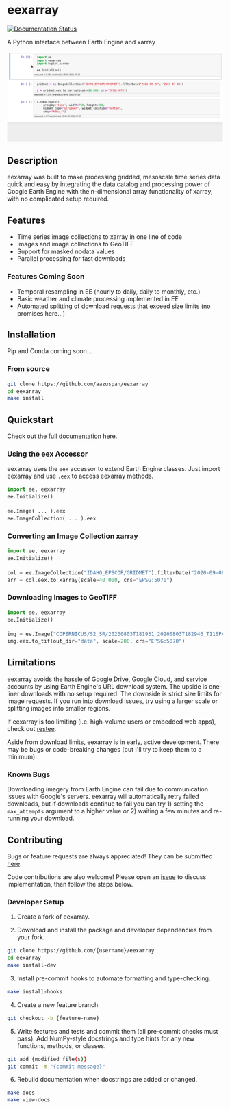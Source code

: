 # eexarray
[![Documentation Status](https://readthedocs.org/projects/eexarray/badge/?version=latest&style=flat)](https://eexarray.readthedocs.io/en/latest/?badge=latest)


A Python interface between Earth Engine and xarray

![demo](docs/_static/demo_001.gif)

## Description
eexarray was built to make processing gridded, mesoscale time series data quick and easy by integrating the data catalog and processing power of Google Earth Engine with the n-dimensional array functionality of xarray, with no complicated setup required.

## Features
- Time series image collections to xarray in one line of code
- Images and image collections to GeoTIFF
- Support for masked nodata values
- Parallel processing for fast downloads

### Features Coming Soon
- Temporal resampling in EE (hourly to daily, daily to monthly, etc.)
- Basic weather and climate processing implemented in EE
- Automated splitting of download requests that exceed size limits (no promises here...)

## Installation

Pip and Conda coming soon...

### From source
```bash
git clone https://github.com/aazuspan/eexarray
cd eexarray
make install
```

## Quickstart

Check out the [full documentation](https://eexarray.readthedocs.io/en/latest/) here.

### Using the eex Accessor

eexarray uses the `eex` accessor to extend Earth Engine classes. Just import eexarray and use `.eex` to access eexarray methods.

```python
import ee, eexarray
ee.Initialize()

ee.Image( ... ).eex
ee.ImageCollection( ... ).eex
```

### Converting an Image Collection xarray

```python
import ee, eexarray
ee.Initialize()

col = ee.ImageCollection("IDAHO_EPSCOR/GRIDMET").filterDate("2020-09-08", "2020-09-15")
arr = col.eex.to_xarray(scale=40_000, crs="EPSG:5070")
```

### Downloading Images to GeoTIFF
```python
import ee, eexarray
ee.Initialize()

img = ee.Image("COPERNICUS/S2_SR/20200803T181931_20200803T182946_T11SPA")
img.eex.to_tif(out_dir="data", scale=200, crs="EPSG:5070")
```

## Limitations
eexarray avoids the hassle of Google Drive, Google Cloud, and service accounts by using Earth Engine's URL download system. The upside is one-liner downloads with no setup required. The downside is strict size limits for image requests. If you run into download issues, try using a larger scale or splitting images into smaller regions.

If eexarray is too limiting (i.e. high-volume users or embedded web apps), check out [restee](https://github.com/KMarkert/restee).

Aside from download limits, eexarray is in early, active development. There may be bugs or code-breaking changes (but I'll try to keep them to a minimum).

### Known Bugs
Downloading imagery from Earth Engine can fail due to communication issues with Google's servers. eexarray will automatically retry failed downloads, but if downloads continue to fail you can try 1) setting the `max_attempts` argument to a higher value or 2) waiting a few minutes and re-running your download.

## Contributing
Bugs or feature requests are always appreciated! They can be submitted [here](https://github.com/aazuspan/eexarray/issues). 

Code contributions are also welcome! Please open an [issue](https://github.com/aazuspan/eexarray/issues) to discuss implementation, then follow the steps below.

### Developer Setup
1. Create a fork of eexarray.

2. Download and install the package and developer dependencies from your fork.
```bash
git clone https://github.com/{username}/eexarray
cd eexarray
make install-dev
```

3. Install pre-commit hooks to automate formatting and type-checking.
```bash
make install-hooks
```

4. Create a new feature branch.
```bash
git checkout -b {feature-name}
```

5. Write features and tests and commit them (all pre-commit checks must pass). Add NumPy-style docstrings and type hints for any new functions, methods, or classes.

```bash
git add {modified file(s)}
git commit -m "{commit message}"
```

6. Rebuild documentation when docstrings are added or changed.
```bash
make docs
make view-docs
```